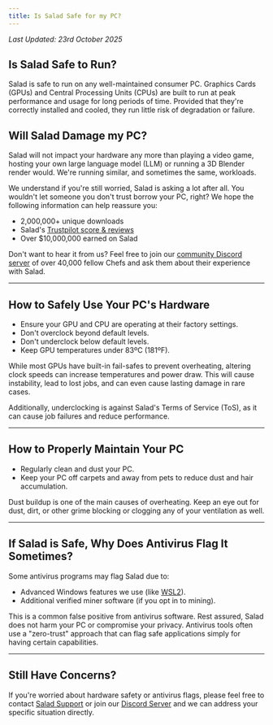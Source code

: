 ```yaml
---
title: Is Salad Safe for my PC?
---
```


_Last Updated: 23rd October 2025_

## Is Salad Safe to Run?

Salad is safe to run on any well-maintained consumer PC. Graphics Cards (GPUs) and Central Processing Units (CPUs) are
built to run at peak performance and usage for long periods of time. Provided that they're correctly installed and
cooled, they run little risk of degradation or failure.

## Will Salad Damage my PC?

Salad will not impact your hardware any more than playing a video game, hosting your own large language model (LLM) or
running a 3D Blender render would. We're running similar, and sometimes the same, workloads.

We understand if you're still worried, Salad is asking a lot after all. You wouldn't let someone you don't trust borrow
your PC, right? We hope the following information can help reassure you:

- 2,000,000+ unique downloads
- Salad's [Trustpilot score &amp; reviews](https://www.trustpilot.com/review/salad.com)
- Over $10,000,000 earned on Salad

Don't want to hear it from us? Feel free to join our [community Discord server](http://discord.gg/salad) of over 40,000
fellow Chefs and ask them about their experience with Salad.

---

## How to Safely Use Your PC's Hardware

- Ensure your GPU and CPU are operating at their factory settings.
- Don't overclock beyond default levels.
- Don't underclock below default levels.
- Keep GPU temperatures under 83ºC (181ºF).

While most GPUs have built-in fail-safes to prevent overheating, altering clock speeds can increase temperatures and
power draw. This will cause instability, lead to lost jobs, and can even cause lasting damage in rare cases.

Additionally, underclocking is against Salad's Terms of Service (ToS), as it can cause job failures and reduce
performance.

---

## How to Properly Maintain Your PC

- Regularly clean and dust your PC.
- Keep your PC off carpets and away from pets to reduce dust and hair accumulation.

Dust buildup is one of the main causes of overheating. Keep an eye out for dust, dirt, or other grime blocking or
clogging any of your ventilation as well.

---

## If Salad is Safe, Why Does Antivirus Flag It Sometimes?

Some antivirus programs may flag Salad due to:

- Advanced Windows features we use (like [WSL2](/docs/faq/jobs/what-is-wsl)).
- Additional verified miner software (if you opt in to mining).

This is a common false positive from antivirus software. Rest assured, Salad does not harm your PC or compromise your
privacy. Antivirus tools often use a "zero-trust" approach that can flag safe applications simply for having certain
capabilities.

---

## Still Have Concerns?

If you're worried about hardware safety or antivirus flags, please feel free to contact [Salad Support](/contact) or
join our [Discord Server](https://discord.gg/salad) and we can address your specific situation directly.
